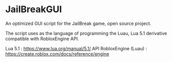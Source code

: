 # JailBreakGUI
An optimized GUI script for the JailBreak game, open source project.

The script uses as the language of programming the Luau, Lua 5.1 derivative compatible with RobloxEngine API.

Lua 5.1 : https://www.lua.org/manual/5.1/
API RobloxEngine (Luau) : https://create.roblox.com/docs/reference/engine
